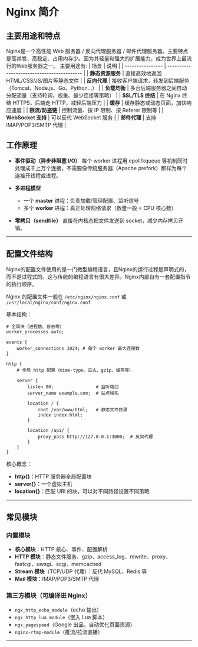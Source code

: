 # Nginx 简介

## 主要用途和特点
Nginx是一个高性能 Web 服务器 / 反向代理服务器 / 邮件代理服务器。主要特点是高并发、高稳定、占用内存少。因为其轻量和强大的扩展能力，成为世界上最流行的Web服务器之一。
主要用途有:
| 场景               | 说明                                         |
| ---------------- | ------------------------------------------ |
| **静态资源服务**       | 直接高效地返回 HTML/CSS/JS/图片等静态文件                |
| **反向代理**         | 接收客户端请求，转发到后端服务（Tomcat、Node.js、Go、Python…） |
| **负载均衡**         | 多台后端服务器之间自动分配流量（支持轮询、权重、最少连接等策略）           |
| **SSL/TLS 终结**   | 在 Nginx 终结 HTTPS，后端走 HTTP，减轻后端压力           |
| **缓存**           | 缓存静态或动态页面，加快响应速度                           |
| **限流/防盗链**       | 控制流量、按 IP 限制、按 Referer 限制等                 |
| **WebSocket 支持** | 可以反代 WebSocket 服务                          |
| **邮件代理**         | 支持 IMAP/POP3/SMTP 代理                       |



## 工作原理

* **事件驱动（异步非阻塞 I/O）**
  每个 worker 进程用 epoll/kqueue 等机制同时处理成千上万个连接，不需要像传统服务器（Apache prefork）那样为每个连接开线程或进程。

* **多进程模型**

  * 一个 **master** 进程：负责加载/管理配置、监听信号
  * 多个 **worker** 进程：真正处理网络请求（数量一般 = CPU 核心数）

* **零拷贝（sendfile）**
  直接在内核态把文件发送到 socket，减少内存拷贝开销。

---

## 配置文件结构
Nginx的配置文件使用的是一门微型编程语言，且Nginx的运行过程是声明式的，而不是过程式的。这与传统的编程语言有很大差异。Nginx内部自有一套配置指令的执行顺序。

Nginx 的配置文件一般在 `/etc/nginx/nginx.conf` 或 `/usr/local/nginx/conf/nginx.conf`

基本结构：

```nginx
# 全局块（进程数、日志等）
worker_processes auto;

events {
    worker_connections 1024; # 每个 worker 最大连接数
}

http {
    # 全局 http 配置（mime-type、日志、gzip、缓存等）

    server {
        listen 80;                # 监听端口
        server_name example.com;  # 站点域名

        location / {
            root /var/www/html;   # 静态文件目录
            index index.html;
        }

        location /api/ {
            proxy_pass http://127.0.0.1:3000;  # 反向代理
        }
    }
}
```

核心概念：

* **http{}**：HTTP 服务器全局配置块
* **server{}**：一个虚拟主机
* **location{}**：匹配 URI 的块，可以对不同路径设置不同策略

---

## 常见模块

### 内置模块

* **核心模块**：HTTP 核心、事件、配置解析
* **HTTP 模块**：静态文件服务、gzip、access_log、rewrite、proxy、fastcgi、uwsgi、scgi、memcached
* **Stream 模块**（TCP/UDP 代理）：反代 MySQL、Redis 等
* **Mail 模块**：IMAP/POP3/SMTP 代理

### 第三方模块（可编译进 Nginx）

* `ngx_http_echo_module`（echo 输出）
* `ngx_http_lua_module`（嵌入 Lua 脚本）
* `ngx_pagespeed`（Google 出品，自动优化页面资源）
* `nginx-rtmp-module`（推流/拉流直播）

---